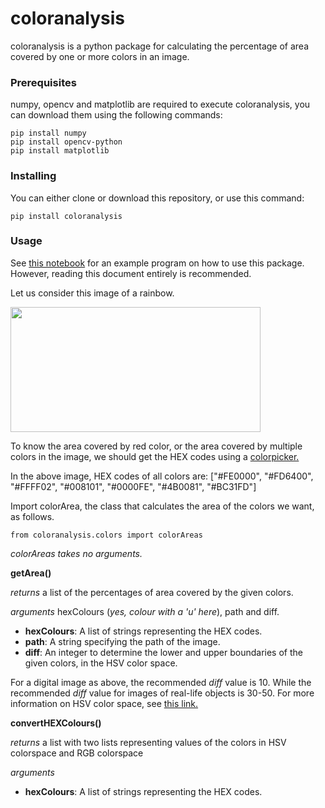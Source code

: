 # **coloranalysis**
coloranalysis is a python package for calculating the percentage of area covered by one or more colors in an image.

### **Prerequisites**
numpy, opencv and matplotlib are required to execute coloranalysis, you can download them using the following commands:
```
pip install numpy
pip install opencv-python
pip install matplotlib
```

### **Installing**
You can either clone or download this repository, or use this command:
```
pip install coloranalysis
```

### **Usage**

See [this notebook](https://github.com/sravyadhulipala/coloranalysis/blob/master/example/colorAreasExample.ipynb) for an example program on how to use this package. However, reading this document entirely is recommended.

Let us consider this image of a rainbow. 

<img src=https://github.com/sravyadhulipala/coloranalysis/blob/master/example/IPTestRainbow.jpg width="400" height="200">

To know the area covered by red color, or the area covered by multiple colors in the image, we should get the HEX codes using a [colorpicker.](https://imagecolorpicker.com/)

In the above image, HEX codes of all colors are: ["#FE0000", "#FD6400", "#FFFF02", "#008101", "#0000FE", "#4B0081", "#BC31FD"]

Import colorArea, the class that calculates the area of the colors we want, as follows. 
```
from coloranalysis.colors import colorAreas
```
*colorAreas takes no arguments.*

**getArea()** 

*returns* a list of the percentages of area covered by the given colors.

*arguments* 
hexColours (*yes, colour with a 'u' here*), path and diff.
- **hexColours**: A list of strings representing the HEX codes.
- **path**: A string specifying the path of the image.
- **diff**: An integer to determine the lower and upper boundaries of the given colors, in the HSV color space.

For a digital image as above, the recommended *diff* value is 10. While the recommended *diff* value for images of real-life objects is 30-50. 
For more information on HSV color space, see [this link.](https://www.lifewire.com/what-is-hsv-in-design-1078068)

**convertHEXColours()**

*returns* a list with two lists representing values of the colors in HSV colorspace and RGB colorspace

*arguments* 
- **hexColours**: A list of strings representing the HEX codes.
